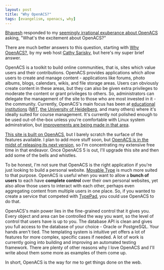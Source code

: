 ```yaml
---
layout: post
title: "Why OpenACS?"
tags: [evangelism, openacs, why]
---
```


[Bhavesh](http://www.veshman.com/mt/index.php) responded to my [seemingly irrational exuberance about OpenACS](http://kurup.org/blog/one-entry?entry%5fid=9513) asking, "What's the excitement about OpenACS?"

There are much better answers to this question, starting with [Why OpenACS?](http://www.acornhosting.com/whyoacs), by my web host [Cathy Sarisky](http://www.acornhosting.com/), but here's my super brief answer.

OpenACS is a toolkit to build online communities, that is, sites which value  users and their contributions. OpenACS provides applications which allow users to create and manage content - applications like forums, photo albums, blogs, calendars, wikis, and file storage areas. Users can obviously create content in these areas, but they can also be given extra privileges to moderate the content or grant privileges to others. So, administrators can delegate the management of the site to those who are most invested in it - the community. Currently, OpenACS's main focus has been at [educational  institutions](http://dotlrn.org/) ([MIT](http://web.mit.edu/), [the University of Heidelberg](http://www.uni-heidelberg.de/index_e.html), and many others) where it's ideally suited for course management. It's currently not polished enough to be used out-of-the-box unless you're comfortable with Linux system adminstration, but [improvements are being made in that area](http://openacs.org/forums/message-view?message_id=117914).

[This site is built on OpenACS](http://kurup.org/content/site-info), but I barely scratch the surface of the features available. I plan to add more stuff soon, but [OpenACS is in the midst of releasing its next version](http://openacs.org/forums/message-view?message_id=125253), so I'm concentrating my extensive free time in that endeavor. Once OpenACS 5 is out, I'll upgrade this site and then add some of the bells and whistles.

To be honest, I'm not sure that OpenACS is the right application if you're just looking to build a personal website. [Movable Type](http://movabletype.org/) is much more suited to that purpose. OpenACS is useful when you want to allow a **bunch of users** to each have **complete control** over their own personal websites, yet also allow those users to interact with each other, perhaps even aggregating content from multiple users in one place. So, if you wanted to create a service that competed with [TypePad](http://blogs.com/), you could use OpenACS to do that. 

OpenACS's main power lies in the fine-grained control that it gives you. Every object and area can be controlled the way you want, so the level of control that users have is up to you. The database API is clean and gives you full access to the database of your choice - Oracle or PostgreSQL. Your hands aren't tied. The templating system is intuitive yet offers a lot of features for more complex, specific cases if needed. A lot of work is currently going into building and improving an automated testing framework. There are plenty of other reasons why I love OpenACS and I'll write about them some more as examples of them come up.

In short, OpenACS is the way for me to get things done on the web.
